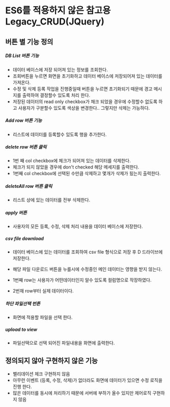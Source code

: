 # ES6를 적용하지 않은 참고용 Legacy_CRUD(JQuery)

## 버튼 별 기능 정의

##### **DB List 버튼 기능**
- 데이터 베이스에 저장 되어져 있는 정보를 조회한다.
- 조회버튼을 누르면 화면을 초기화하고 데이터 베이스에 저장되어져 있는 데이터를 가져온다.
- 수정 및 삭제 등록 작업을 진행중일때 버튼을 누르면 초기화되기 때문에 경고 메시지를 출력하여 결정할수 있도록 처리 한다.
- 저장된 데이터의 read only checkbox가 채크 되었을 경우에 수정할수 없도록 하고 사용자가 구분할수 있도록 색상을 변경한다..
  그렇지만 삭제는 가능하다.

##### **Add row 버튼 기능**
- 리스트에 데이터를 등록할수 있도록 행을 추가한다.

##### **delete row 버튼 클릭**
- 1번 째 col checkbox에 체크가 되어져 있는 데이터를 삭제한다.
- 체크가 되지 않았을 경우에 don't checked 해당 메세지를 출력한다.
- 1번째 col checkbox에 선택된 수만큼 삭제하고 몇개가 삭제가 됬는지 출력한다.

##### **deleteAll row 버튼 클릭**
- 리스트 상에 있는 데이터를 전부 삭제한다.

##### **apply 버튼**
- 사용자의 모든 등록, 수정, 삭제 처리 내용을  데이터 베이스에 저장한다.

##### **csv file download**
- 데이터 베이스에 있는 데이터를 조회하여 csv file 형식으로 저장 후 D 드라이브에 저장한다.
- 해당 파일 다운로드 버튼을 누를시에 수정중인 메인 데이터는 영향을 받지 않는다.

- 1번째 row는 사용자가 어떤데이터인지 알수 있도록 컬럼명으로 작장하였다.
- 2번재 row부터 실제 데이터이다.

##### **하단 파일선택 번튼**
- 화면에 적용할 파일을 선택 한다.

##### **upload to view**
- 파일선택으로 선택 되어진 파일내용을 화면에 출력한다.


## 정의되지 않아 구현하지 않은 기능

- 벨리데이션 체크 구현하지 않음
- 아무런 이벤트 (등록, 수정, 삭제)가 없더라도 화면에 데이터가 있으면 수정 로직을 진행 한다.
- 많은 데이터를 동시에 처리하기 때문에 서버에 부하가 올수 있지만 제어로직 구현하지 않음
